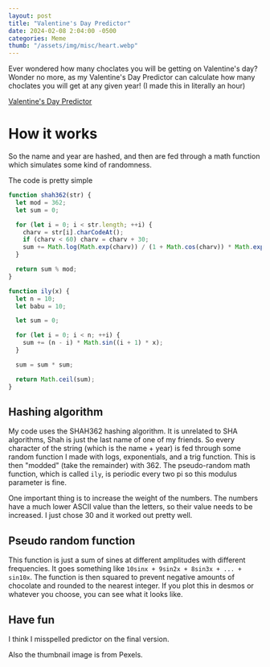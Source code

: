 ```yaml
---
layout: post
title: "Valentine's Day Predictor"
date: 2024-02-08 2:04:00 -0500
categories: Meme
thumb: "/assets/img/misc/heart.webp"
---
```


Ever wondered how many choclates you will be getting on Valentine's day? Wonder no more, as my Valentine's Day Predictor can calculate how many choclates you will get at any given year! (I made this in literally an hour)

<a target="_blank" href="https://mihirchaudhari.github.io/vday">Valentine's Day Predictor</a>

# How it works

So the name and year are hashed, and then are fed through a math function which simulates some kind of
randomness.

The code is pretty simple

```js
function shah362(str) {
  let mod = 362;
  let sum = 0;

  for (let i = 0; i < str.length; ++i) {
    charv = str[i].charCodeAt();
    if (charv < 60) charv = charv + 30;
    sum += Math.log(Math.exp(charv)) / (1 + Math.cos(charv)) * Math.exp(charv + i);
  }

  return sum % mod;
}

function ily(x) {
  let n = 10;
  let babu = 10;

  let sum = 0;

  for (let i = 0; i < n; ++i) {
    sum += (n - i) * Math.sin((i + 1) * x);
  }

  sum = sum * sum;

  return Math.ceil(sum);
}
```

## Hashing algorithm

My code uses the SHAH362 hashing algorithm. It is unrelated to SHA algorithms, Shah is just the last name of
one of my friends. So every character of the string (which is the name + year) is fed through some random
function I made with logs, exponentials, and a trig function. This is then "modded" (take the remainder) with 362.
The pseudo-random math function, which is called ```ily```, is periodic every two pi so this modulus parameter is
fine. 

One important thing is to increase the weight of the numbers. The numbers have a much lower ASCII value than the letters, so their value needs to be increased. I just chose 30 and it worked out pretty well.

## Pseudo random function

This function is just a sum of sines at different amplitudes with different frequencies. It goes something like
```10sinx + 9sin2x + 8sin3x + ... + sin10x```. The function is then squared to prevent negative amounts of chocolate
and rounded to the nearest integer. If you plot this in desmos or whatever you choose, you can see what it looks
like.

## Have fun

I think I misspelled predictor on the final version.

Also the thumbnail image is from Pexels.